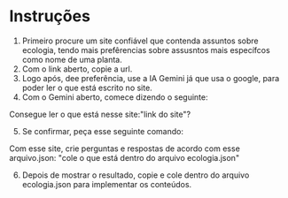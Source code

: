 # Instruções

1. Primeiro procure um site confiável que contenda assuntos sobre ecologia, tendo mais prefêrencias sobre assusntos mais específcos como nome de uma planta.
2. Com o link aberto, copie a url.
3. Logo após, dee preferência, use a IA Gemini já que usa o google, para poder ler o que está escrito no site.
4. Com o Gemini aberto, comece dizendo o seguinte:

Consegue ler o que está nesse site:"link do site"?

5. Se confirmar, peça esse seguinte comando:

Com esse site, crie perguntas e respostas de acordo com esse arquivo.json:
"cole o que está dentro do arquivo ecologia.json"

6. Depois de mostrar o resultado, copie e cole dentro do arquivo ecologia.json para implementar os conteúdos.
